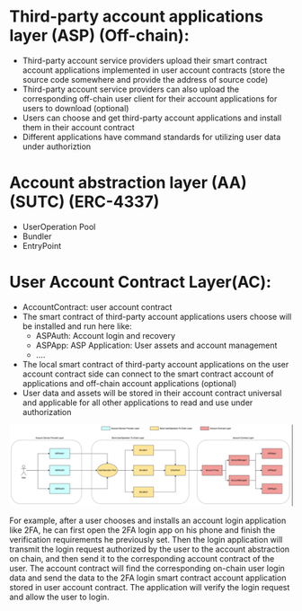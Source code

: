 # Third-party account applications layer (ASP) (Off-chain):

- Third-party account service providers upload their smart contract account applications implemented in user account contracts (store the source code somewhere and provide the address of source code)
- Third-party account service providers can also upload the corresponding off-chain user client for their account applications for users to download (optional)
- Users can choose and get third-party account applications and install them in their account contract
- Different applications have command standards for utilizing user data under authoriztion

# Account abstraction layer (AA)(SUTC) (ERC-4337)

- UserOperation Pool
- Bundler
- EntryPoint

# User Account Contract Layer(AC):

- AccountContract: user account contract
- The smart contract of third-party account applications users choose will be installed and run here like:
    - ASPAuth: Account login and recovery
    - ASPApp: ASP Application: User assets and account management
    - ....
- The local smart contract of third-party account applications on the user account contract side can connect to the smart contract account of applications and off-chain account applications (optional)
- User data and assets will be stored in their account contract universal and applicable for all other applications to read and use under authorization

![](../../images/layer.png)

For example, after a user chooses and installs an account login application like 2FA, he can first open the 2FA login app on his phone and finish the verification requirements he previously set. Then the login application will transmit the login request authorized by the user to the account abstraction on chain, and then send it to the corresponding account contract of the user. The account contract will find the corresponding on-chain user login data and send the data to the 2FA login smart contract account application stored in user account contract. The application will verify the login request and allow the user to login.  
